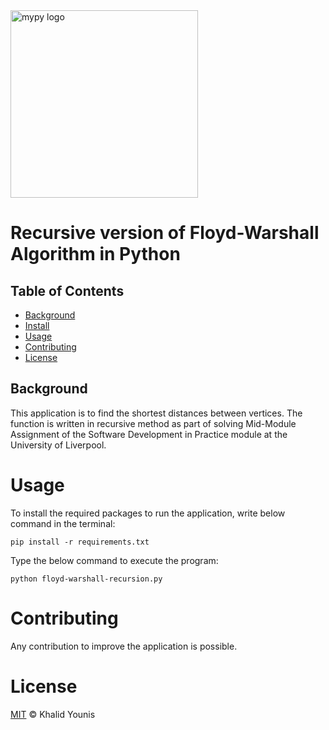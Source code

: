 <img src="https://www.liverpool.ac.uk/logo-size-test/full-colour.svg" alt="mypy logo" width="300px"/>

# Recursive version of Floyd-Warshall Algorithm in Python

## Table of Contents
- [Background](#background)
- [Install](#install)
- [Usage](#usage)
- [Contributing](#contributing)
- [License](#license)

## Background

This application is to find the shortest distances between vertices. The function is written in recursive method as part of solving Mid-Module Assignment of the Software Development in Practice module at the University of Liverpool.

# Usage

To install the required packages to run the application, write below command in the terminal:

    pip install -r requirements.txt

Type the below command to execute the program:

    python floyd-warshall-recursion.py

# Contributing

Any contribution to improve the application is possible.

# License

[MIT](LICENSE) © Khalid Younis